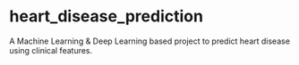 # heart_disease_prediction
A Machine Learning &amp; Deep Learning based project to predict heart disease using clinical features.
